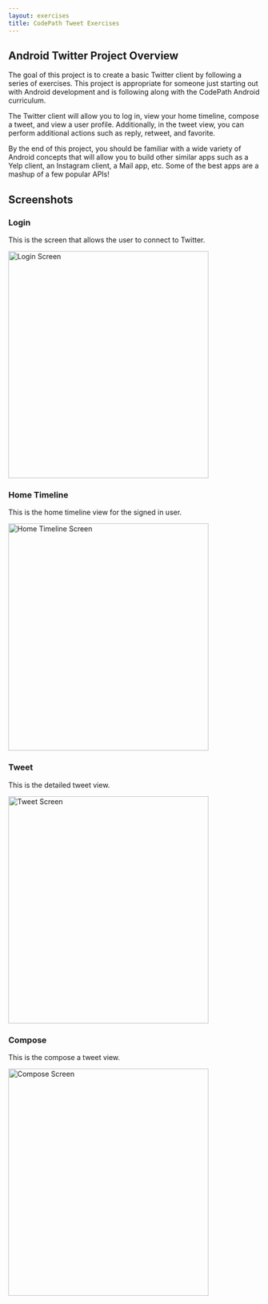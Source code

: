 ```yaml
---
layout: exercises
title: CodePath Tweet Exercises
---
```


## Android Twitter Project Overview

The goal of this project is to create a basic Twitter client by following a series of exercises. This project is appropriate for someone just starting out with Android development and is following along with the CodePath Android curriculum.

The Twitter client will allow you to log in, view your home timeline, compose a tweet, and view a user profile. Additionally, in the tweet view, you can perform additional actions such as reply, retweet, and favorite.

By the end of this project, you should be familiar with a wide variety of Android concepts that will allow you to build other similar apps such as a Yelp client, an Instagram client, a Mail app, etc. Some of the best apps are a mashup of a few popular APIs!

## Screenshots

### Login

This is the screen that allows the user to connect to Twitter.

<img src="../images/login.png" alt="Login Screen" width="400" height="453" />

### Home Timeline

This is the home timeline view for the signed in user.

<img src="../images/timeline.png" alt="Home Timeline Screen" width="400" height="453" />

### Tweet

This is the detailed tweet view.

<img src="../images/tweet.png" alt="Tweet Screen" width="400" height="453" />

### Compose

This is the compose a tweet view.

<img src="../images/compose.png" alt="Compose Screen" width="400" height="453" />